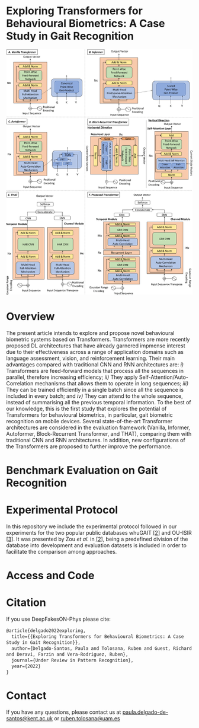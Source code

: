 
# Exploring Transformers for Behavioural Biometrics: A Case Study in Gait Recognition

![Header](./Images/AllTransformers.png)

# Overview

The present article intends to explore and propose novel behavioural biometric systems based on Transformers. 
Transformers are more recently proposed DL architectures that have already garnered impmense interest due to their effectiveness across a range of application domains such as language assessment, vision, and reinforcement learning. Their main advantages compared with traditional CNN and RNN architectures are: *i)* Transformers are feed-forward models that process all the sequences in parallel, therefore increasing efficiency; *ii)* They apply Self-Attention/Auto-Correlation mechanisms that allows them to operate in long sequences; *iii)* They can be trained efficiently in a single batch since all the sequence is included in every batch; and *iv)* They can attend to the whole sequence, instead of summarising all the previous temporal information.
To the best of our knowledge, this is the first study that explores the potential of Transformers for behavioural biometrics, in particular, gait biometric recognition on mobile devices. Several state-of-the-art Transformer architectures are considered in the evaluation framework (Vanilla, Informer, Autoformer, Block-Recurrent Transformer, and THAT), comparing them with traditional CNN and RNN architectures. In addition, new configurations of the Transformers are proposed to further improve the performance.


# Benchmark Evaluation on Gait Recognition

# Experimental Protocol

In this repository we include the experimental protocol followed in our experiments for the two popular public databases whuGAIT [\[2\]](https://github.com/qinnzou/Gait-Recognition-Using-Smartphones) and OU-ISIR [\[3\]](https://www.sciencedirect.com/science/article/pii/S003132031300280X). It was presented by Zou *et al.* in [\[2\]](https://github.com/qinnzou/Gait-Recognition-Using-Smartphones), being a predefined division of the database into development and evaluation datasets is included in order to facilitate the comparison among approaches.



# Access and Code

# Citation
If you use DeepFakesON-Phys please cite:

```
@article{delgado2022exploring,
  title={{Exploring Transformers for Behavioural Biometrics: A Case Study in Gait Recognition}},
  author={Delgado-Santos, Paula and Tolosana, Ruben and Guest, Richard and Deravi, Farzin and Vera-Rodriguez, Ruben},
  journal={Under Review in Pattern Recognition},
  year={2022}
}

```

# Contact

If you have any questions, please contact us at [paula.delgado-de-santos@kent.ac.uk](mailto:paula.delgado-de-santos@kent.ac.uk) or [ruben.tolosana@uam.es](mailto:ruben.tolosana@uam.es)
